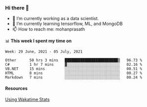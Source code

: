 ### Hi there 👋

- 🔭 I’m currently working as a data scientist.
- 🌱 I’m currently learning tensorflow, ML, and MongoDB
- 📫 How to reach me: mohanprasath

📊 **This week I spent my time on**
<!--START_SECTION:waka-->
```text
Week: 29 June, 2021 - 05 July, 2021

Other      50 hrs 3 mins   ████████████████████████▒   96.73 % 
C#         1 hr 7 mins     ▓░░░░░░░░░░░░░░░░░░░░░░░░   02.16 % 
VB.NET     15 mins         ░░░░░░░░░░░░░░░░░░░░░░░░░   00.51 % 
HTML       8 mins          ░░░░░░░░░░░░░░░░░░░░░░░░░   00.27 % 
Markdown   7 mins          ░░░░░░░░░░░░░░░░░░░░░░░░░   00.24 % 
```
<!--END_SECTION:waka-->

#### Resources
[Using Wakatime Stats](https://github.com/marketplace/actions/waka-readme)
